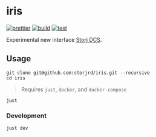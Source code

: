 # iris

[![prettier](https://github.com/storjrd/iris/actions/workflows/prettier.yml/badge.svg)](https://github.com/storjrd/iris/actions/workflows/prettier.yml)
[![build](https://github.com/storjrd/iris/actions/workflows/build-commit.yml/badge.svg)](https://github.com/storjrd/iris/actions/workflows/build-commit.yml)
[![test](https://github.com/storjrd/iris/actions/workflows/test.yml/badge.svg)](https://github.com/storjrd/iris/actions/workflows/test.yml)

Experimental new interface [Storj DCS](https://www.storj.io/).

## Usage

```
git clone git@github.com:storjrd/iris.git --recursive
cd iris
```

> Requires `just`, `docker`, and `docker-compose`

```
just
```

### Development

```
just dev
```
